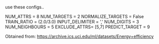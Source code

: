 use these configs..

NUM_ATTRS = 8
NUM_TARGETS = 2
NORMALIZE_TARGETS = False
TRAIN_RATIO = (2.0/3.0)
INPUT_DELIMITER = ','
NUM_DIGITS = 3
NUM_NEIGHBOURS = 5
EXCLUDE_ATTRS= [5,7]
PREDICT_TARGET = 9

Obtained from: https://archive.ics.uci.edu/ml/datasets/Energy+efficiency
